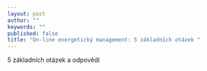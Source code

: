 ```yaml
---
layout: post
author: ""
keywords: ""
published: false
title: "On-line energetický management: 5 základních otázek "
---
```


5 základních otázek a odpovědí
